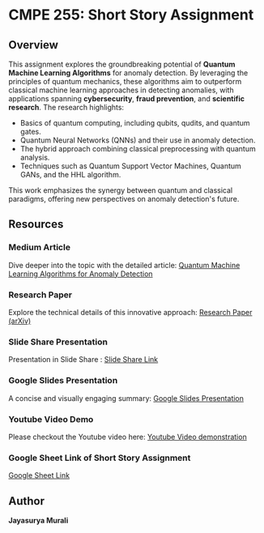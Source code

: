 # CMPE 255: Short Story Assignment

## Overview
This assignment explores the groundbreaking potential of **Quantum Machine Learning Algorithms** for anomaly detection. By leveraging the principles of quantum mechanics, these algorithms aim to outperform classical machine learning approaches in detecting anomalies, with applications spanning **cybersecurity**, **fraud prevention**, and **scientific research**. The research highlights:

- Basics of quantum computing, including qubits, qudits, and quantum gates.
- Quantum Neural Networks (QNNs) and their use in anomaly detection.
- The hybrid approach combining classical preprocessing with quantum analysis.
- Techniques such as Quantum Support Vector Machines, Quantum GANs, and the HHL algorithm.

This work emphasizes the synergy between quantum and classical paradigms, offering new perspectives on anomaly detection's future.

## Resources

### Medium Article
Dive deeper into the topic with the detailed article:
[Quantum Machine Learning Algorithms for Anomaly Detection](https://medium.com/@jayasurya141296/quantum-machine-learning-algorithms-for-anomaly-detection-d08cc8819b4c)

### Research Paper
Explore the technical details of this innovative approach:
[Research Paper (arXiv)](https://arxiv.org/pdf/2408.11047)

### Slide Share Presentation
Presentation in Slide Share :
[ Slide Share Link](https://www.slideshare.net/slideshow/quantum-machine-learning-algorithms-for-anomaly-detection-1-pptx/273825502)

### Google Slides Presentation
A concise and visually engaging summary:
[Google Slides Presentation](https://docs.google.com/presentation/d/1mTY2NQ45jtvcM95Tys44wLE-0VUHGDDar1uWKg9vAhU/edit?usp=sharing)

### Youtube Video Demo
Please checkout the Youtube video here:
[Youtube Video demonstration](https://youtu.be/kPV2rnE634)

### Google Sheet Link of Short Story Assignment
[Google Sheet Link](https://docs.google.com/spreadsheets/d/1T0TPmQz79Rp8eoIW_pUPBmBwfYoXjwD_lPWtcbwJbhM/edit?gid=174104810#gid=174104810)





## Author
**Jayasurya Murali**


